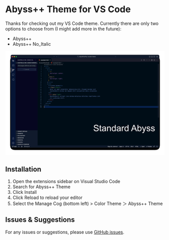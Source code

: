 # Abyss++ Theme for VS Code

Thanks for checking out my VS Code theme. Currently there are only two options to choose from (I might add more in the future):

- Abyss++
- Abyss++ No_Italic



![Abyss++ Theme Demo](Images/AbyssPlusPlus.gif)
## Installation

1. Open the extensions sidebar on Visual Studio Code
2. Search for Abyss++ Theme
3. Click Install
4. Click Reload to reload your editor
5. Select the Manage Cog (bottom left) > Color Theme ＞ Abyss++ Theme

## Issues & Suggestions

For any issues or suggestions, please use [GitHub issues](https://github.com/Glydric22/AbyssPlusPlus-vscode-theme/issues).
